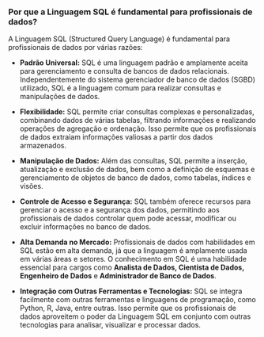 
### Por que a Linguagem SQL é fundamental para profissionais de dados?


A Linguagem SQL (Structured Query Language) é fundamental para profissionais de dados por várias razões:

- **Padrão Universal:** SQL é uma linguagem padrão e amplamente aceita para gerenciamento e consulta de bancos de dados relacionais. Independentemente do sistema gerenciador de banco de dados (SGBD) utilizado, SQL é a linguagem comum para realizar consultas e manipulações de dados.

- **Flexibilidade:** SQL permite criar consultas complexas e personalizadas, combinando dados de várias tabelas, filtrando informações e realizando operações de agregação e ordenação. Isso permite que os profissionais de dados extraiam informações valiosas a partir dos dados armazenados.

- **Manipulação de Dados:** Além das consultas, SQL permite a inserção, atualização e exclusão de dados, bem como a definição de esquemas e gerenciamento de objetos de banco de dados, como tabelas, índices e visões.

- **Controle de Acesso e Segurança:** SQL também oferece recursos para gerenciar o acesso e a segurança dos dados, permitindo aos profissionais de dados controlar quem pode acessar, modificar ou excluir informações no banco de dados.

- **Alta Demanda no Mercado:** Profissionais de dados com habilidades em SQL estão em alta demanda, já que a linguagem é amplamente usada em várias áreas e setores. O conhecimento em SQL é uma habilidade essencial para cargos como **Analista de Dados, Cientista de Dados, Engenheiro de Dados** e **Administrador de Banco de Dados**.

- **Integração com Outras Ferramentas e Tecnologias:** SQL se integra facilmente com outras ferramentas e linguagens de programação, como Python, R, Java, entre outras. Isso permite que os profissionais de dados aproveitem o poder da Linguagem SQL em conjunto com outras tecnologias para analisar, visualizar e processar dados.


<br>

